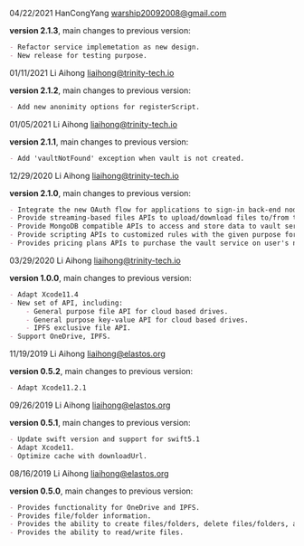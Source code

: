 04/22/2021 HanCongYang warship20092008@gmail.com

**version 2.1.3**, main changes to previous version:

```markdown
- Refactor service implemetation as new design.
- New release for testing purpose.
```

01/11/2021 Li Aihong liaihong@trinity-tech.io

**version 2.1.2**, main changes to previous version:

```markdown
- Add new anonimity options for registerScript.  
```

01/05/2021 Li Aihong liaihong@trinity-tech.io

**version 2.1.1**, main changes to previous version:

```markdown
- Add 'vaultNotFound' exception when vault is not created.  
```

12/29/2020 Li Aihong liaihong@trinity-tech.io

**version 2.1.0**, main changes to previous version:

```markdown
- Integrate the new OAuth flow for applications to sign-in back-end node services with elastos DIDs; 
- Provide streaming-based files APIs to upload/download files to/from the specified vault service; 
- Provide MongoDB compatible APIs to access and store data to vault service; 
- Provide scripting APIs to customized rules with the given purpose for the specific data field for others to access it via invoking that scripts; 
- Provides pricing plans APIs to purchase the vault service on user's need.
```

03/29/2020 Li Aihong liaihong@trinity-tech.io

**version 1.0.0**, main changes to previous version:

```markdown
- Adapt Xcode11.4
- New set of API, including: 
    - General purpose file API for cloud based drives.
    - General purpose key-value API for cloud based drives.
    - IPFS exclusive file API.
- Support OneDrive, IPFS.
```

11/19/2019 Li Aihong liaihong@elastos.org

**version 0.5.2**, main changes to previous version:

```markdown
- Adapt Xcode11.2.1
```

09/26/2019 Li Aihong liaihong@elastos.org

**version 0.5.1**, main changes to previous version:

```markdown
- Update swift version and support for swift5.1
- Adapt Xcode11.
- Optimize cache with downloadUrl.
```

08/16/2019 Li Aihong liaihong@elastos.org

**version 0.5.0**, main changes to previous version:

```markdown
- Provides functionality for OneDrive and IPFS.
- Provides file/folder information.
- Provides the ability to create files/folders, delete files/folders, and move files/folders.
- Provides the ability to read/write files.
```
